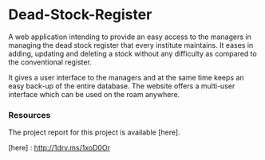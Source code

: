 Dead-Stock-Register
===================

A web application intending to provide an easy access to the managers in managing the dead stock register that every institute maintains. It eases in adding, updating and deleting a stock without any difficulty as compared to the conventional register. 

It gives a user interface to the managers and at the same time keeps an easy back-up of the entire database. The website offers a multi-user interface which can be used on the roam anywhere.

### Resources
The project report for this project is available [here].


[here] : http://1drv.ms/1xoD0Or
